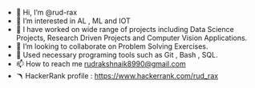 - 👋 Hi, I’m @rud-rax
- 👀 I’m interested in AL , ML  and IOT
- 🌱 I have worked on wide range of projects including Data Science Projects, Research Driven Projects and Computer Vision Applications.
- 💞 I’m looking to collaborate on Problem Solving Exercises.
- 🎯 Used necessary programing tools such as Git , Bash , SQL.
- 📫 How to reach me rudrakshnaik8990@gmail.com
- 🪃 HackerRank profile : https://www.hackerrank.com/rud_rax

<!---
rud-rax/rud-rax is a ✨ special ✨ repository because its `README.md` (this file) appears on your GitHub profile.
You can click the Preview link to take a look at your changes.
--->
